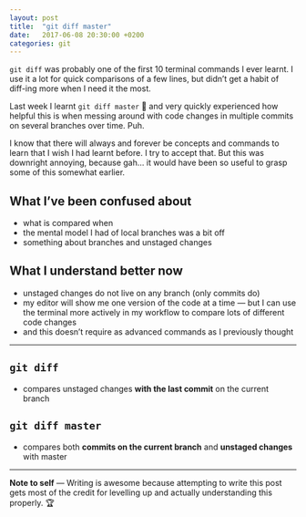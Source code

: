```yaml
---
layout: post
title:  "git diff master"
date:   2017-06-08 20:30:00 +0200
categories: git
---
```


`git diff` was probably one of the first 10 terminal commands I ever learnt. I use it a lot for quick comparisons of a few lines, but didn’t get a habit of diff-ing more when I need it the most.

Last week I learnt `git diff master` 🙏 and very quickly experienced how helpful this is when messing around with code changes in multiple commits on several branches over time. Puh.

I know that there will always and forever be concepts and commands to learn that I wish I had learnt before. I try to accept that. But this was downright annoying, because gah… it would have been so useful to grasp some of this somewhat earlier.

## What I’ve been confused about
* what is compared when
* the mental model I had of local branches was a bit off
* something about branches and unstaged changes

## What I understand better now
* unstaged changes do not live on any branch (only commits do)
* my editor will show me one version of the code at a time — but I can use the terminal more actively in my workflow to compare lots of different code changes
* and this doesn’t require as advanced commands as I previously thought

---

## `git diff`
* compares unstaged changes **with the last commit** on the current branch

## `git diff master`
* compares both **commits on the current branch** and **unstaged changes**
with master


---

**Note to self** — Writing is awesome because attempting to write this post gets most of the credit for levelling up and actually understanding this properly. 🏆
